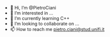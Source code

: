 - 👋 Hi, I’m @PietroCiani
- 👀 I’m interested in ...
- 🌱 I’m currently learning C++
- 💞️ I’m looking to collaborate on ...
- 📫 How to reach me pietro.ciani@stud.unifi.it

<!---
PietroCiani/PietroCiani is a ✨ special ✨ repository because its `README.md` (this file) appears on your GitHub profile.
You can click the Preview link to take a look at your changes.
--->
